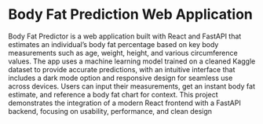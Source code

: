 # Body Fat Prediction Web Application 

Body Fat Predictor is a web application built with React and FastAPI that estimates an individual’s body fat percentage based on key body measurements such as age, weight, height, and various circumference values. 
The app uses a machine learning model trained on a cleaned Kaggle dataset to provide accurate predictions, with an intuitive interface that includes a dark mode option and responsive design for seamless use across devices.
Users can input their measurements, get an instant body fat estimate, and reference a body fat chart for context.
This project demonstrates the integration of a modern React frontend with a FastAPI backend, focusing on usability, performance, and clean design
